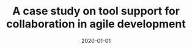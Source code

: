 ---
title: "A case study on tool support for collaboration in agile development"
collection: publications
category: conferences
permalink: /publication/2020-01-01-A-case-study-on-tool-support-for-collaboration-in-agile-development
date: 2020-01-01
venue: 'In Proc. of ICGSE &apos;20: 15th IEEE/ACM International Conference on Global Software Engineering, Seoul, Republic of Korea, June 26-28, 2020'
paperurl: 'https://doi.org/10.1145/3372787.3390436'
citation: ' Fabio Calefato,  Andrea Giove,  Filippo Lanubile,  Marco Losavio, &quot;A case study on tool support for collaboration in agile development.&quot; <i>In Proc. of ICGSE &apos;20: 15th IEEE/ACM International Conference on Global Software Engineering, Seoul, Republic of Korea, June 26-28, 2020</i>, 2020.'
doi: https://doi.org/10.1145/3372787.3390436
---